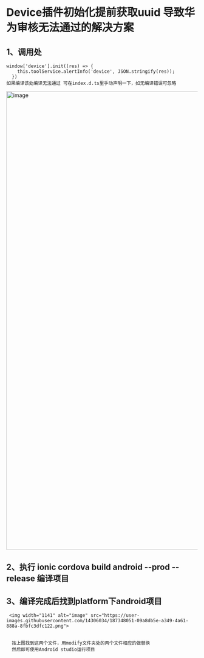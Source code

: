 # Device插件初始化提前获取uuid 导致华为审核无法通过的解决方案
## 1、调用处
    window['device'].init((res) => {
        this.toolService.alertInfo('device', JSON.stringify(res));
      })
    如果编译该处编译无法通过 可在index.d.ts里手动声明一下，如无编译错误可忽略
<img width="1210" alt="image" src="https://user-images.githubusercontent.com/14306034/187348000-b7b7150b-aff1-421d-88b8-2a3d65dd09ba.png">


## 2、执行 ionic cordova build android --prod --release 编译项目
## 3、编译完成后找到platform下android项目
     <img width="1141" alt="image" src="https://user-images.githubusercontent.com/14306034/187348051-09a8db5e-a349-4a61-888a-8fbfc3dfc122.png">

     
      按上图找到这两个文件，用modify文件夹处的两个文件相应的做替换
      然后即可使用Android studio运行项目

